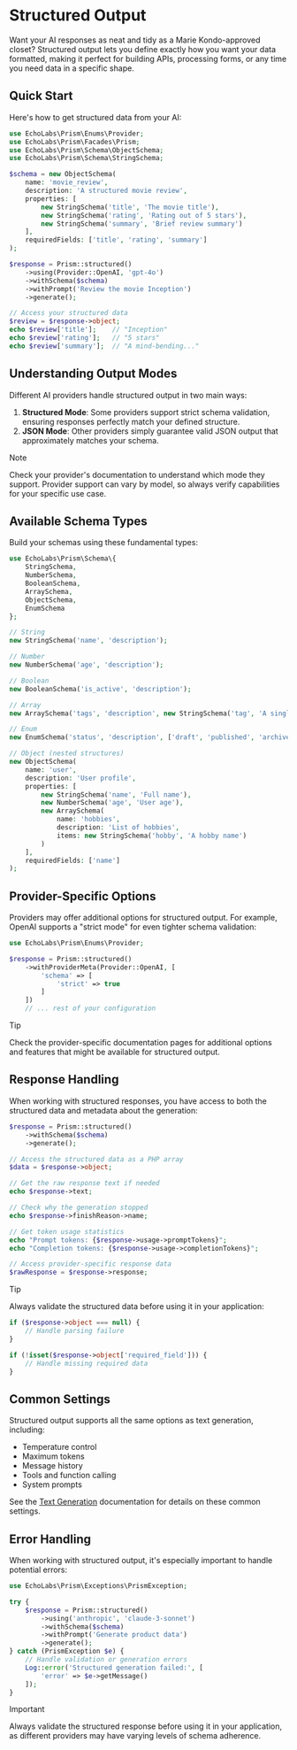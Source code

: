 # Structured Output

Want your AI responses as neat and tidy as a Marie Kondo-approved closet? Structured output lets you define exactly how you want your data formatted, making it perfect for building APIs, processing forms, or any time you need data in a specific shape.

## Quick Start

Here's how to get structured data from your AI:

```php
use EchoLabs\Prism\Enums\Provider;
use EchoLabs\Prism\Facades\Prism;
use EchoLabs\Prism\Schema\ObjectSchema;
use EchoLabs\Prism\Schema\StringSchema;

$schema = new ObjectSchema(
    name: 'movie_review',
    description: 'A structured movie review',
    properties: [
        new StringSchema('title', 'The movie title'),
        new StringSchema('rating', 'Rating out of 5 stars'),
        new StringSchema('summary', 'Brief review summary')
    ],
    requiredFields: ['title', 'rating', 'summary']
);

$response = Prism::structured()
    ->using(Provider::OpenAI, 'gpt-4o')
    ->withSchema($schema)
    ->withPrompt('Review the movie Inception')
    ->generate();

// Access your structured data
$review = $response->object;
echo $review['title'];    // "Inception"
echo $review['rating'];   // "5 stars"
echo $review['summary'];  // "A mind-bending..."
```

## Understanding Output Modes

Different AI providers handle structured output in two main ways:

1. **Structured Mode**: Some providers support strict schema validation, ensuring responses perfectly match your defined structure.
2. **JSON Mode**: Other providers simply guarantee valid JSON output that approximately matches your schema.

> [!NOTE]
> Check your provider's documentation to understand which mode they support. Provider support can vary by model, so always verify capabilities for your specific use case.

## Available Schema Types

Build your schemas using these fundamental types:

```php
use EchoLabs\Prism\Schema\{
    StringSchema,
    NumberSchema,
    BooleanSchema,
    ArraySchema,
    ObjectSchema,
    EnumSchema
};

// String
new StringSchema('name', 'description');

// Number
new NumberSchema('age', 'description');

// Boolean
new BooleanSchema('is_active', 'description');

// Array
new ArraySchema('tags', 'description', new StringSchema('tag', 'A single tag'));

// Enum
new EnumSchema('status', 'description', ['draft', 'published', 'archived']);

// Object (nested structures)
new ObjectSchema(
    name: 'user',
    description: 'User profile',
    properties: [
        new StringSchema('name', 'Full name'),
        new NumberSchema('age', 'User age'),
        new ArraySchema(
            name: 'hobbies',
            description: 'List of hobbies',
            items: new StringSchema('hobby', 'A hobby name')
        )
    ],
    requiredFields: ['name']
);
```

## Provider-Specific Options

Providers may offer additional options for structured output. For example, OpenAI supports a "strict mode" for even tighter schema validation:

```php
use EchoLabs\Prism\Enums\Provider;

$response = Prism::structured()
    ->withProviderMeta(Provider::OpenAI, [
        'schema' => [
            'strict' => true
        ]
    ])
    // ... rest of your configuration
```

> [!TIP]
> Check the provider-specific documentation pages for additional options and features that might be available for structured output.

## Response Handling

When working with structured responses, you have access to both the structured data and metadata about the generation:

```php
$response = Prism::structured()
    ->withSchema($schema)
    ->generate();

// Access the structured data as a PHP array
$data = $response->object;

// Get the raw response text if needed
echo $response->text;

// Check why the generation stopped
echo $response->finishReason->name;

// Get token usage statistics
echo "Prompt tokens: {$response->usage->promptTokens}";
echo "Completion tokens: {$response->usage->completionTokens}";

// Access provider-specific response data
$rawResponse = $response->response;
```

> [!TIP]
> Always validate the structured data before using it in your application:
```php
if ($response->object === null) {
    // Handle parsing failure
}

if (!isset($response->object['required_field'])) {
    // Handle missing required data
}
```

## Common Settings

Structured output supports all the same options as text generation, including:
- Temperature control
- Maximum tokens
- Message history
- Tools and function calling
- System prompts

See the [Text Generation](./text-generation.md) documentation for details on these common settings.

## Error Handling

When working with structured output, it's especially important to handle potential errors:

```php
use EchoLabs\Prism\Exceptions\PrismException;

try {
    $response = Prism::structured()
        ->using('anthropic', 'claude-3-sonnet')
        ->withSchema($schema)
        ->withPrompt('Generate product data')
        ->generate();
} catch (PrismException $e) {
    // Handle validation or generation errors
    Log::error('Structured generation failed:', [
        'error' => $e->getMessage()
    ]);
}
```

> [!IMPORTANT]
> Always validate the structured response before using it in your application, as different providers may have varying levels of schema adherence.
